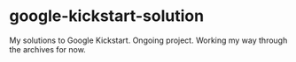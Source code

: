 # google-kickstart-solution
My solutions to Google Kickstart. Ongoing project. Working my way through the archives for now.
